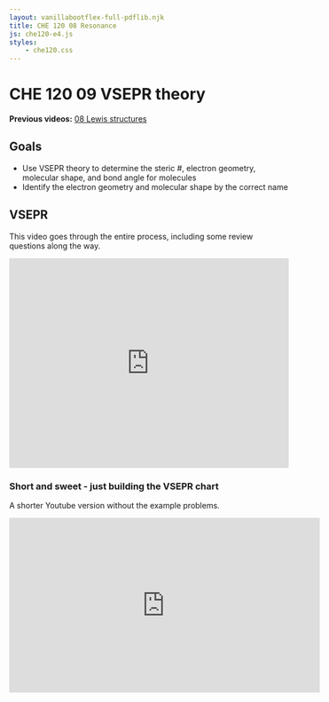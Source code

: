 ```yaml
---
layout: vanillabootflex-full-pdflib.njk
title: CHE 120 08 Resonance
js: che120-e4.js
styles:
	- che120.css
---
```


# CHE 120 09 VSEPR theory

**Previous videos:** [08 Lewis structures](/che120-08-Bonding)


## Goals

- Use VSEPR theory to determine the steric #, electron geometry, molecular shape, and bond angle for molecules
- Identify the electron geometry and molecular shape by the correct name

## VSEPR 

This video goes through the entire process, including some review questions along the way.

<div style="position: relative; width: 100%; height: 0; padding-bottom: 75%;">
    <iframe style="position: absolute; left: 0; top: 0; width: 100%; height: 100%; border: 0;" scrolling="no" src="https://expl.ai/EEDHPVJ?mode=embed" frameborder="0" allowfullscreen></iframe>
</div>

### Short and sweet - just building the VSEPR chart

A shorter Youtube version without the example problems.

<iframe width="560" height="315" src="https://www.youtube.com/embed/ZFyrTdH0Q-Q" title="YouTube video player" frameborder="0" allow="accelerometer; autoplay; clipboard-write; encrypted-media; gyroscope; picture-in-picture; web-share" allowfullscreen></iframe>
